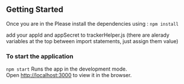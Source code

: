 

## Getting Started

Once you are in the Please install the dependencies using :
`npm install`

add your appId and appSecret to trackerHelper.js (there are alerady variables at the top between import statements, just assign them value)
### To start the application 

`npm start`
Runs the app in the development mode.\
Open [http://localhost:3000](http://localhost:3000) to view it in the browser.

